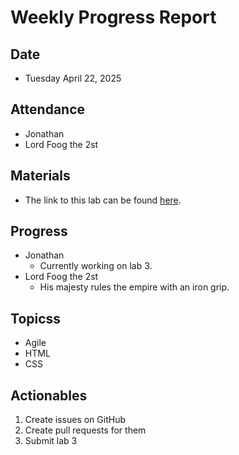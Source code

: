 # Weekly Progress Report
## Date
* Tuesday April 22, 2025
## Attendance
* Jonathan
* Lord Foog the 2st
## Materials
- The link to this lab can be found [here](https://github.com/j2renteriaUCSD/sp25-cse110-lab3).
## Progress
* Jonathan
  * Currently working on lab 3.
* Lord Foog the 2st
  * His majesty rules the empire with an iron grip.
## Topicss
* Agile
* HTML
* CSS
## Actionables
1. Create issues on GitHub
2. Create pull requests for them
3. Submit lab 3
